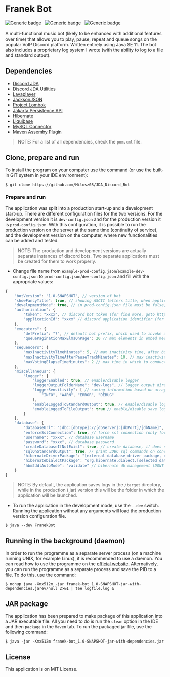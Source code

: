 # Franek Bot
[![Generic badge](https://img.shields.io/badge/Made%20in-Java%20SE%2011-1abc9c.svg)](https://www.java.com/en/)&nbsp;&nbsp;
[![Generic badge](https://img.shields.io/badge/Build%20with-Maven-green.svg)](https://maven.apache.org/)&nbsp;&nbsp;
[![Generic badge](https://img.shields.io/badge/Packaging-Fat%20jar-brown.svg)](https://maven.apache.org/)&nbsp;&nbsp;
<br><br>
A multi-functional music bot (likely to be enhanced with additional features over time) that allows you to play, pause, repeat and queue songs on the popular VoIP Discord platform. Written entirely using Java SE 11. The bot also includes a proprietary log system I wrote (with the ability to log to a file and standard output).

## Dependencies
- [Discord JDA](https://github.com/DV8FromTheWorld/JDA)
- [Discord JDA Utilities](https://github.com/JDA-Applications/JDA-Utilities)
- [Lavaplayer](https://github.com/sedmelluq/lavaplayer)
- [JacksonJSON](https://github.com/FasterXML/jackson)
- [Project Lombok](https://projectlombok.org/)
- [Jakarta Persistence API](https://jakarta.ee/specifications/persistence/3.0/)
- [Hibernate](https://hibernate.org/)
- [Liquibase](https://www.liquibase.org/)
- [MySQL Connector](https://mvnrepository.com/artifact/mysql/mysql-connector-java)
- [Maven Assemby Plugin](https://maven.apache.org/plugins/maven-assembly-plugin/)
> NOTE: For a list of all dependencies, check the `pom.xml` file.
## Clone, prepare and run
To install the program on your computer use the command (or use the built-in GIT system in your IDE environment):
```
$ git clone https://github.com/Milosz08/JDA_Discord_Bot
```
### Prepare and run
The application was split into a production start-up and a development start-up. There are different configuration files for the two versions. For the development version it is `dev-config.json` and for the production version it is `prod-config.json`.
With this configuration, it is possible to run the production version on the server at the same time (continuity of service), and the development version on the computer, where new functionalities can be added and tested.
> NOTE: The production and development versions are actually separate instances of discord bots. Two separate applications must be created for them to work properly.
* Change file name from `example-prod-config.json`/`example-dev-config.json` to `prod-config.json`/`dev-config.json` and fill with the appropriate values:
```js
{
    "botVersion": "1.0-SNAPSHOT", // version of bot
    "showFancyTitle": true, // showing ASCII letters title, when application starting
    "developmentMode": true, // in prod-config.json file must be false, in dev-config.json must be true
    "authorization": {
        "token": "xxxx", // discord bot token (for find more, goto https://discord.com/developers/)
        "applicationId": "xxxx" // discord application identifier (for find more, goto https://discord.com/developers/)
    },
    "executors": {
        "defPrefix": "?", // default bot prefix, which used to invoke all commands
        "queuePaginationMaxElmsOnPage": 20 // max elements in embed message on single page
    },
    "sequencers": {
        "maxInactivityTimeMinutes": 5, // max inactivity time, after bot leaving voice channel (if less than 0, not leave)
        "maxInactivityTimeAfterPauseTrackMinutes": 10, // max inactivity time (also empty channel) after bot leave
        "maxVotingElapseTimeMinutes": 2 // max time in which to conduct the vote (if less than 0, no maximum time)
    },
    "miscellaneous": {
        "logger": {
            "loggerEnabled": true, // enable/disable logger
            "loggerOutputFolderName": "dev-logs", // logger output directory
            "loggerSensitivity": [ // saving information based on array parameters
                "INFO", "WARN", "ERROR", "DEBUG"
            ],
            "enableLoggedToStandardOutput": true, // enable/disable logging values in console
            "enableLoggedToFileOutput": true // enable/disable save logs into .log files
        }
    },
    "database": {
        "databaseUrl": "jdbc:[dbType]://[dbServer]:[dbPort]/[dbName]", // two db instances for dev and prod version
        "enforceSslConnection": true, // force ssl connection (only for production mode)
        "username": "xxxx", // database username
        "password": "xxxx", // database password
        "createDatabaseIfNotExist": true, // create database, if does not exist
        "sqlOnStandardOutput": true, // print JDBC sql commands on console
        "hibernateDriverPackage": "[external database driver package, ex. com.mysql.cj.jdbc.Driver]",
        "hibernateDialectPackage": "org.hibernate.dialect.[selected database dialect]",
        "hbm2ddlAutoMode": "validate" // hibernate db management (DONT USE AUTO!!!, use NONE/VALIDATE)
    }
}
```

> NOTE: By default, the application saves logs in the `/target` directory, while in the production (.jar) version this will be the folder in which the application will be launched.
* To run the application in the development mode, use the `--dev` switch. Running the application without any arguments will load the production version configuration file.
```
$ java --dev FranekBot
```

## Running in the background (daemon)
In order to run the programme as a separate server process (on a machine running UNIX, for example Linux), it is recommended to use a daemon. You can read how to use the programme on the [official website](https://manpages.ubuntu.com/manpages/kinetic/en/man1/daemon.1.html). Alternatively, you can run the programme as a separate process and save the PID to a file. To do this, use the command:
```
$ nohup java -Xmx512m -jar franek-bot_1.0-SNAPSHOT-jar-with-dependencies.jarev/null 2>&1 | tee logfile.log &
```

## JAR package
The application has been prepared to make package of this application into a JAR executable file. All you need to do is run the `clean` option in the IDE and then `package` in the `Maven` tab. To run the packaged jar file, use the following command:
```
$ java -jar -Xmx512m franek-bot_1.0-SNAPSHOT-jar-with-dependencies.jar
```
## License
This application is on MIT License.
